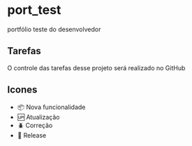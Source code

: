 <!--
:packge:    Nova funcionalidade
:up:    Atualização
:beatle:    Correção
:checkered_flag:    Release/entrega
-->

# port_test

portfólio teste do desenvolvedor

## Tarefas

O controle das tarefas desse projeto será realizado no GitHub

## Icones

- :package: Nova funcionalidade
- :up: Atualização
- :beetle: Correção
- :checkered_flag: Release
